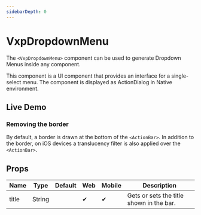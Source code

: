 ```yaml
---
sidebarDepth: 0
---
```


# VxpDropdownMenu

The `<VxpDropdownMenu>` component can be used to generate Dropdown Menus inside any component.

This component is a UI component that provides an interface for a single-select menu. The component is displayed as ActionDialog in Native environment.

## Live Demo

<DocExampleBox :liveDemoMode="true">
<VxpDropdownMenuDoc />
</DocExampleBox>

### Removing the border

By default, a border is drawn at the bottom of the `<ActionBar>`. In addition to the border, on iOS devices a translucency filter is also applied over the `<ActionBar>`.

## Props

| Name  | Type   | Default | Web | Mobile | Description                              |
| ----- | ------ | ------- | --- | ------ | ---------------------------------------- |
| title | String |         | ✔   | ✔      | Gets or sets the title shown in the bar. |
